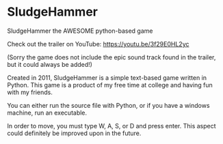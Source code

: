  # SludgeHammer
SludgeHammer the AWESOME python-based game

Check out the trailer on YouTube: https://youtu.be/3f29E0HL2yc

(Sorry the game does not include the epic sound track found in the trailer, but it could always be added!)

Created in 2011, SludgeHammer is a simple text-based game written in Python. This game is a product of my free time at college and having fun with my friends.

You can either run the source file with Python, or if you have a windows machine, run an executable.

In order to move, you must type W, A, S, or D and press enter. This aspect could definitely be improved upon in the future.

